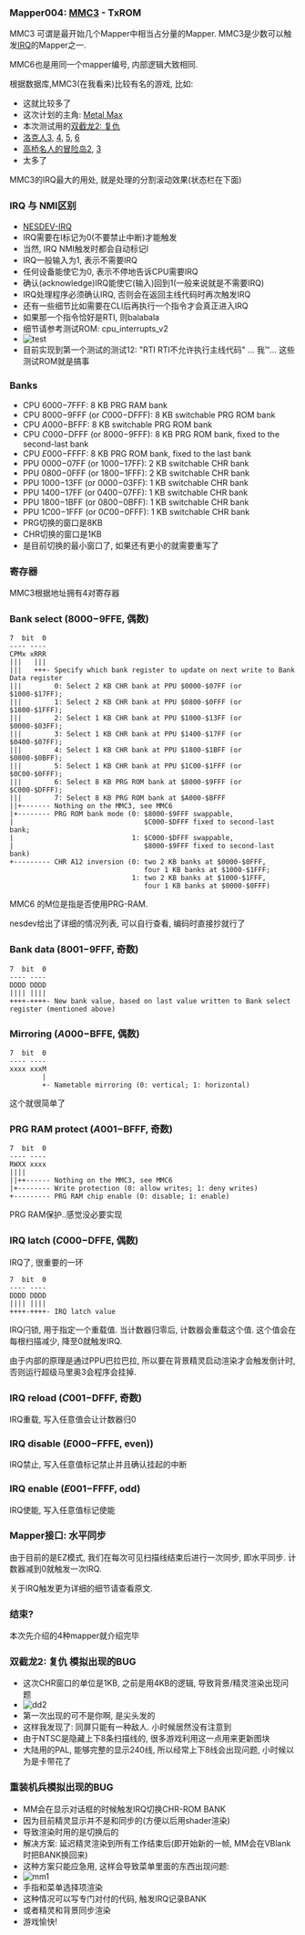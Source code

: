 ### Mapper004: [MMC3](https://wiki.nesdev.com/w/index.php/MMC3) - TxROM

MMC3 可谓是最开始几个Mapper中相当占分量的Mapper. MMC3是少数可以触发[IRQ](https://wiki.nesdev.com/w/index.php/IRQ)的Mapper之一.

MMC6也是用同一个mapper编号, 内部逻辑大致相同.

根据数据库,MMC3(在我看来)比较有名的游戏, 比如:
 - 这就比较多了
 - 这次计划的主角: [Metal Max](http://bootgod.dyndns.org:7777/profile.php?id=3991)
 - 本次测试用的[双截龙2: 复仇](http://bootgod.dyndns.org:7777/profile.php?id=126)
 - [洛克人3](http://bootgod.dyndns.org:7777/profile.php?id=46), [4](http://bootgod.dyndns.org:7777/profile.php?id=35), [5](http://bootgod.dyndns.org:7777/profile.php?id=1114), [6](http://bootgod.dyndns.org:7777/profile.php?id=891)
 - [高桥名人的冒险岛2](http://bootgod.dyndns.org:7777/profile.php?id=269), [3](http://bootgod.dyndns.org:7777/profile.php?id=177)
 - 太多了

MMC3的IRQ最大的用处, 就是处理的分割滚动效果(状态栏在下面)

### IRQ 与 NMI区别
 - [NESDEV-IRQ](https://wiki.nesdev.com/w/index.php/IRQ)
 - IRQ需要在I标记为0(不要禁止中断)才能触发
 - 当然, IRQ NMI触发时都会自动标记I
 - IRQ一般输入为1, 表示不需要IRQ
 - 任何设备能使它为0, 表示不停地告诉CPU需要IRQ
 - 确认(acknowledge)IRQ能使它(输入)回到1(一般来说就是不需要IRQ)
 - IRQ处理程序必须确认IRQ, 否则会在返回主线代码时再次触发IRQ
 - 还有一些细节比如需要在CLI后再执行一个指令才会真正进入IRQ
 - 如果那一个指令恰好是RTI, 则balabala
 - 细节请参考测试ROM: cpu_interrupts_v2
 - ![test](./test.png)
 - 目前实现到第一个测试的测试12: "RTI RTI不允许执行主线代码" ... 我™... 这些测试ROM就是搞事

### Banks
 - CPU $6000-$7FFF: 8 KB PRG RAM bank
 - CPU $8000-$9FFF (or $C000-$DFFF): 8 KB switchable PRG ROM bank
 - CPU $A000-$BFFF: 8 KB switchable PRG ROM bank
 - CPU $C000-$DFFF (or $8000-$9FFF): 8 KB PRG ROM bank, fixed to the second-last bank
 - CPU $E000-$FFFF: 8 KB PRG ROM bank, fixed to the last bank
 - PPU $0000-$07FF (or $1000-$17FF): 2 KB switchable CHR bank
 - PPU $0800-$0FFF (or $1800-$1FFF): 2 KB switchable CHR bank
 - PPU $1000-$13FF (or $0000-$03FF): 1 KB switchable CHR bank
 - PPU $1400-$17FF (or $0400-$07FF): 1 KB switchable CHR bank
 - PPU $1800-$1BFF (or $0800-$0BFF): 1 KB switchable CHR bank
 - PPU $1C00-$1FFF (or $0C00-$0FFF): 1 KB switchable CHR bank
 - PRG切换的窗口是8KB
 - CHR切换的窗口是1KB
 - 是目前切换的最小窗口了, 如果还有更小的就需要重写了

### 寄存器
MMC3根据地址拥有4对寄存器

### Bank select ($8000-$9FFE, 偶数)
```
7  bit  0
---- ----
CPMx xRRR
|||   |||
|||   +++- Specify which bank register to update on next write to Bank Data register
|||        0: Select 2 KB CHR bank at PPU $0000-$07FF (or $1000-$17FF);
|||        1: Select 2 KB CHR bank at PPU $0800-$0FFF (or $1800-$1FFF);
|||        2: Select 1 KB CHR bank at PPU $1000-$13FF (or $0000-$03FF);
|||        3: Select 1 KB CHR bank at PPU $1400-$17FF (or $0400-$07FF);
|||        4: Select 1 KB CHR bank at PPU $1800-$1BFF (or $0800-$0BFF);
|||        5: Select 1 KB CHR bank at PPU $1C00-$1FFF (or $0C00-$0FFF);
|||        6: Select 8 KB PRG ROM bank at $8000-$9FFF (or $C000-$DFFF);
|||        7: Select 8 KB PRG ROM bank at $A000-$BFFF
||+------- Nothing on the MMC3, see MMC6
|+-------- PRG ROM bank mode (0: $8000-$9FFF swappable,
|                                $C000-$DFFF fixed to second-last bank;
|                             1: $C000-$DFFF swappable,
|                                $8000-$9FFF fixed to second-last bank)
+--------- CHR A12 inversion (0: two 2 KB banks at $0000-$0FFF,
                                 four 1 KB banks at $1000-$1FFF;
                              1: two 2 KB banks at $1000-$1FFF,
                                 four 1 KB banks at $0000-$0FFF)
```

MMC6 的M位是指是否使用PRG-RAM.

nesdev给出了详细的情况列表, 可以自行查看, 编码时直接抄就行了

### Bank data ($8001-$9FFF, 奇数)
```
7  bit  0
---- ----
DDDD DDDD
|||| ||||
++++-++++- New bank value, based on last value written to Bank select register (mentioned above)
```

### Mirroring ($A000-$BFFE, 偶数)
```
7  bit  0
---- ----
xxxx xxxM
        |
        +- Nametable mirroring (0: vertical; 1: horizontal)
```
这个就很简单了

### PRG RAM protect ($A001-$BFFF, 奇数)
```
7  bit  0
---- ----
RWXX xxxx
||||
||++------ Nothing on the MMC3, see MMC6
|+-------- Write protection (0: allow writes; 1: deny writes)
+--------- PRG RAM chip enable (0: disable; 1: enable)
```
PRG RAM保护..感觉没必要实现

### IRQ latch ($C000-$DFFE, 偶数)
IRQ了, 很重要的一环
```
7  bit  0
---- ----
DDDD DDDD
|||| ||||
++++-++++- IRQ latch value
```
IRQ闩锁, 用于指定一个重载值. 当计数器归零后, 计数器会重载这个值. 这个值会在每根扫描减少, 降至0就触发IRQ.

由于内部的原理是通过PPU巴拉巴拉, 所以要在背景精灵启动渲染才会触发倒计时, 否则运行超级马里奥3会程序会挂掉.


### IRQ reload ($C001-$DFFF, 奇数)
IRQ重载, 写入任意值会让计数器归0


### IRQ disable ($E000-$FFFE, even))
IRQ禁止, 写入任意值标记禁止并且确认挂起的中断

### IRQ enable ($E001-$FFFF, odd)
IRQ使能, 写入任意值标记使能


### Mapper接口: 水平同步
由于目前的是EZ模式, 我们在每次可见扫描线结束后进行一次同步, 即水平同步. 计数器减到0就触发一次IRQ.

关于IRQ触发更为详细的细节请查看原文.

### 结束?
本次先介绍的4种mapper就介绍完毕

### 双截龙2: 复仇 模拟出现的BUG
 - 这次CHR窗口的单位是1KB, 之前是用4KB的逻辑, 导致背景/精灵渲染出现问题
 - ![dd2](./dd2.png)
 - 第一次出现的可不是你啊, 是尖头发的
 - 这样我发现了: 同屏只能有一种敌人. 小时候居然没有注意到
 - 由于NTSC是隐藏上下8条扫描线的, 很多游戏利用这一点用来更新图块
 - 大陆用的PAL, 能够完整的显示240线, 所以经常上下8线会出现问题, 小时候以为是卡带花了


### 重装机兵模拟出现的BUG
 - MM会在显示对话框的时候触发IRQ切换CHR-ROM BANK
 - 因为目前精灵显示并不是和同步的(方便以后用shader渲染)
 - 导致渲染时用的是切换后的
 - 解决方案: 延迟精灵渲染到所有工作结束后(即开始新的一帧, MM会在VBlank时把BANK换回来)
 - 这种方案只能应急用, 这样会导致菜单里面的东西出现问题:
 - ![mm1](./mm1.png)
 - 手指和菜单选择项渲染
 - 这种情况可以写专门对付的代码, 触发IRQ记录BANK
 - 或者精灵和背景同步渲染
 - 游戏愉快!